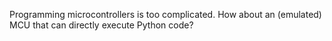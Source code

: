 Programming microcontrollers is too complicated. How about an (emulated) MCU that can directly execute Python code?
